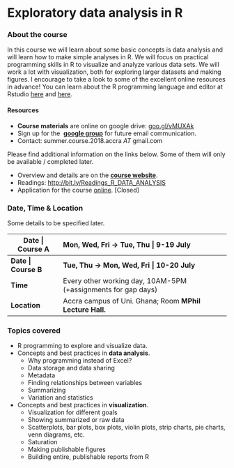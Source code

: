 # Exploratory data analysis in R

### About the course

In this course we will learn about some basic concepts is data analysis and will learn how to make simple analyses in R. We will focus on practical programming skills in R to visualize and analyze various data sets. We will work a lot with visualization, both for exploring larger datasets and making figures. I encourage to take a look to some of the excellent online resources in advance! You can learn about the R programming language and editor at Rstudio [here](https://scholar.harvard.edu/dromney/online-resources-learning-r) and [here](https://www.rstudio.com/online-learning/#r-programming).


#### Resources

- **Course materials** are online on google drive: [goo.gl/vMUXAk](http://goo.gl/vMUXAk)
- Sign up for the  [**google group**](https://groups.google.com/forum/#!forum/r-2018-accra) for future email communication.
- Contact: summer.course.2018.accra _AT_ gmail.com

Please find additional information on the links below. Some of them will only be available / completed later.

- Overview and details are on the [**course website**](https://vertesy.github.io/Exploratory-data-analysis-in-R/).
- Readings: <http://bit.ly/Readings_R_DATA_ANALYSIS>
- Application for the course [online](https://goo.gl/forms/Y1OGDVQH70wExfhA2). \[Closed\]
 

### Date, Time & Location

Some details to be specified later.

| Date \| Course A     | Mon, Wed, Fri →  Tue, Thu \|  9-19 July                      |
| -------------------- | :----------------------------------------------------------- |
| **Date \| Course B** | **Tue, Thu → Mon, Wed, Fri \|  10-20 July**                  |
| **Time**             | Every other working day, 10AM-5PM  (+assignments for gap days) |
| **Location**         | Accra campus of Uni. Ghana; Room **MPhil Lecture Hall.**     |



###  Topics covered

- R programming to explore and visualize data.
- Concepts and best practices in **data analysis**.
  - Why programming instead of Excel?
  - Data storage and data sharing
  - Metadata
  - Finding relationships between variables
  - Summarizing 
  - Variation and statistics
- Concepts and best practices in **visualization**.
  - Visualization for different goals
  - Showing summarized or raw data  
  - Scatterplots, bar plots, box plots, violin plots, strip charts,  pie charts, venn diagrams, etc.
  - Saturation
  - Making publishable figures
  - Building entire, publishable reports from R

